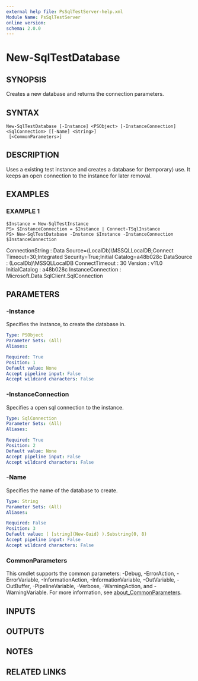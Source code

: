 ```yaml
---
external help file: PsSqlTestServer-help.xml
Module Name: PsSqlTestServer
online version:
schema: 2.0.0
---
```


# New-SqlTestDatabase

## SYNOPSIS
Creates a new database and returns the connection parameters.

## SYNTAX

```
New-SqlTestDatabase [-Instance] <PSObject> [-InstanceConnection] <SqlConnection> [[-Name] <String>]
 [<CommonParameters>]
```

## DESCRIPTION
Uses a existing test instance and creates a database for (temporary) use.
It keeps an open connection to the instance for later removal.

## EXAMPLES

### EXAMPLE 1
```
$Instance = New-SqlTestInstance
PS> $InstanceConnection = $Instance | Connect-TSqlInstance
PS> New-SqlTestDatabase -Instance $Instance -InstanceConnection $InstanceConnection
```

ConnectionString   : Data Source=(LocalDb)\MSSQLLocalDB;Connect Timeout=30;Integrated Security=True;Initial Catalog=a48b028c
DataSource         : (LocalDb)\MSSQLLocalDB
ConnectTimeout     : 30
Version            : v11.0
InitialCatalog     : a48b028c
InstanceConnection : Microsoft.Data.SqlClient.SqlConnection

## PARAMETERS

### -Instance
Specifies the instance, to create the database in.

```yaml
Type: PSObject
Parameter Sets: (All)
Aliases:

Required: True
Position: 1
Default value: None
Accept pipeline input: False
Accept wildcard characters: False
```

### -InstanceConnection
Specifies a open sql connection to the instance.

```yaml
Type: SqlConnection
Parameter Sets: (All)
Aliases:

Required: True
Position: 2
Default value: None
Accept pipeline input: False
Accept wildcard characters: False
```

### -Name
Specifies the name of the database to create.

```yaml
Type: String
Parameter Sets: (All)
Aliases:

Required: False
Position: 3
Default value: ( [string](New-Guid) ).Substring(0, 8)
Accept pipeline input: False
Accept wildcard characters: False
```

### CommonParameters
This cmdlet supports the common parameters: -Debug, -ErrorAction, -ErrorVariable, -InformationAction, -InformationVariable, -OutVariable, -OutBuffer, -PipelineVariable, -Verbose, -WarningAction, and -WarningVariable. For more information, see [about_CommonParameters](http://go.microsoft.com/fwlink/?LinkID=113216).

## INPUTS

## OUTPUTS

## NOTES

## RELATED LINKS
